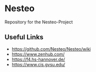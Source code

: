 # Nesteo

Repository for the Nesteo-Project

## Useful Links

* https://github.com/Nesteo/Nesteo/wiki
* https://www.zenhub.com/
* https://f4.hs-hannover.de/
* https://www.cis.gvsu.edu/
